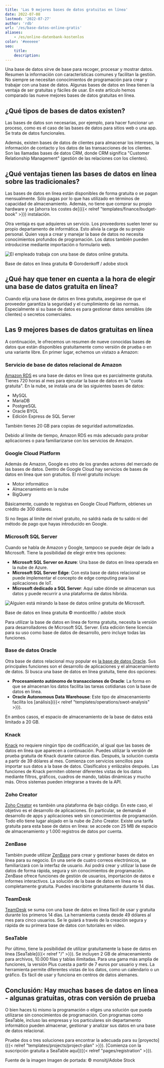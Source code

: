 ```yaml
---
title: 'Las 9 mejores bases de datos gratuitas en línea'
date: 2022-07-08
lastmod: '2022-07-27'
author: 'rdb'
url: '/es/base-datos-online-gratis'
aliases:
    - /es/online-datenbank-kostenlos
color: '#eeeeee'
seo:
    title:
    description:
---
```


Una base de datos sirve de base para recoger, procesar y mostrar datos. Resumen la información con características comunes y facilitan la gestión. No siempre se necesitan conocimientos de programación para crear y trabajar con una base de datos. Algunas bases de datos en línea tienen la ventaja de ser gratuitas y fáciles de usar. En este artículo hemos comparado las nueve mejores bases de datos gratuitas en línea.

## ¿Qué tipos de bases de datos existen?

Las bases de datos son necesarias, por ejemplo, para hacer funcionar un proceso, como es el caso de las bases de datos para sitios web o una app. Se trata de datos funcionales.

Además, existen bases de datos de clientes para almacenar los intereses, la información de contacto y los datos de las transacciones de los clientes. Son las llamadas bases de datos CRM, donde CRM significa "Customer Relationship Management" (gestión de las relaciones con los clientes).

## ¿Qué ventajas tienen las bases de datos en línea sobre las tradicionales?

Las bases de datos en línea están disponibles de forma gratuita o se pagan mensualmente. Sólo pagas por lo que has utilizado en términos de capacidad de almacenamiento. Además, no tiene que comprar su propio hardware y se [ahorra los costes de]({{< relref "templates/finance/budget-book" >}}) instalación.

Otra ventaja es que adquieres un servicio. Los proveedores suelen tener su propio departamento de informática. Esto alivia la carga de su propio personal. Quien vaya a crear y manejar la base de datos no necesita conocimientos profundos de programación. Los datos también pueden introducirse mediante importación o formulario web.

![El empleado trabaja con una base de datos online gratuita.](Online-Datenbank-kostenlos_AdobeStock_163119186_bearbeitet-711x474.jpg)

Base de datos en línea gratuita © Gorodenkoff / adobe stock

## ¿Qué hay que tener en cuenta a la hora de elegir una base de datos gratuita en línea?

Cuando elija una base de datos en línea gratuita, asegúrese de que el proveedor garantiza la seguridad y el cumplimiento de las normas. Especialmente si su base de datos es para gestionar datos sensibles (de clientes) o secretos comerciales.

## Las 9 mejores bases de datos gratuitas en línea

A continuación, le ofrecemos un resumen de nueve conocidas bases de datos que están disponibles gratuitamente como versión de prueba o en una variante libre. En primer lugar, echemos un vistazo a Amazon:

### Servicio de base de datos relacional de Amazon

[Amazon RDS](https://aws.amazon.com/de/rds/) es una base de datos en línea que es parcialmente gratuita. Tienes 720 horas al mes para ejecutar la base de datos en la "cuota gratuita". En la nube, se instala una de las siguientes bases de datos:

- MySQL
- MariaDB
- PostgreSQL
- Oracle BYOL
- Edición Express de SQL Server

También tienes 20 GB para copias de seguridad automatizadas.

Debido al límite de tiempo, Amazon RDS es más adecuado para probar aplicaciones o para familiarizarse con los servicios de Amazon.

### Google Cloud Platform

Además de Amazon, Google es otro de los grandes actores del mercado de las bases de datos. Dentro de Google Cloud hay servicios de bases de datos en línea que son gratuitos. El nivel gratuito incluye:

- Motor informático
- Almacenamiento en la nube
- BigQuery

Básicamente, cuando te registras en Google Cloud Platform, obtienes un crédito de 300 dólares.

Si no llegas al límite del nivel gratuito, no saldrá nada de tu saldo ni del método de pago que hayas introducido en Google.

### Microsoft SQL Server

Cuando se habla de Amazon y Google, tampoco se puede dejar de lado a Microsoft. Tiene la posibilidad de elegir entre tres opciones:

- **Microsoft SQL Server on Azure**: Una base de datos en línea operada en la nube de Azure.
- **Microsoft SQL Server Edge**: Con esta base de datos relacional se puede implementar el concepto de edge computing para las aplicaciones de IoT.
- **Microsoft dedicado a SQL Server**: Aquí sabe dónde se almacenan sus datos y puede recurrir a una plataforma de datos híbrida.

![Alguien está mirando la base de datos online gratuita de Microsoft.](Online-Datenbank-kostenlos_AdobeStock_418493344_bearbeitet-711x474.jpg)

Base de datos en línea gratuita © monticellllo / adobe stock

Para utilizar la base de datos en línea de forma gratuita, necesita la versión para desarrolladores de Microsoft SQL Server. Esta edición tiene licencia para su uso como base de datos de desarrollo, pero incluye todas las funciones.

### Base de datos Oracle

Otra base de datos relacional muy popular es [la base de datos Oracle](https://www.oracle.com/de/database/). Sus principales funciones son el desarrollo de aplicaciones y el almacenamiento de datos. Si busca una base de datos en línea gratuita, tiene dos opciones:

- **Procesamiento autónomo de transacciones de Oracle**: La forma en que se almacenan los datos facilita las tareas cotidianas con la base de datos en línea.
- **Oracle Autonomous Data Warehouse**: Este tipo de almacenamiento facilita los [análisis]({{< relref "templates/operations/swot-analysis" >}}).

En ambos casos, el espacio de almacenamiento de la base de datos está limitado a 20 GB.

### Knack

[Knack](https://www.knack.com/) no requiere ningún tipo de codificación, al igual que las bases de datos en línea que aparecen a continuación. Puedes utilizar la versión de prueba gratuita de Knack durante catorce días. Después, la solución cuesta a partir de 39 dólares al mes. Comienza con servicios sencillos para importar sus datos a la base de datos. Clasifícalos y enlázalos después. Las funciones de Knack permiten obtener diferentes vistas de los datos mediante filtros, gráficos, cuadros de mando, tablas dinámicas y mucho más. Otros sistemas pueden integrarse a través de la API.

### Zoho Creator

[Zoho Creator](https://www.zoho.com/de/creator/) es también una plataforma de bajo código. En este caso, el objetivo es el desarrollo de aplicaciones. En particular, se demanda el desarrollo de apps y aplicaciones web sin conocimientos de programación. Todo ello tiene lugar alojado en la nube de Zoho Creator. Existe una tarifa gratuita para esta base de datos en línea: se accede con 25 MB de espacio de almacenamiento y 1.000 registros de datos por cuenta.

### ZenBase

También puede utilizar [ZenBase](https://getzenbase.com/) para crear y gestionar bases de datos en línea para su negocio. En una serie de cuatro correos electrónicos, se familiarizará con la interfaz de usuario. Así podrá crear y utilizar la base de datos de forma rápida, segura y sin conocimientos de programación. ZenBase ofrece funciones de gestión de usuarios, importación de datos e informes interactivos. La solución de la base de datos en línea no es completamente gratuita. Puedes inscribirte gratuitamente durante 14 días.

### TeamDesk

[TeamDesk](https://www.teamdesk.net/) se suma con una base de datos en línea fácil de usar y gratuita durante los primeros 14 días. La herramienta cuesta desde 49 dólares al mes para cinco usuarios. Se le guiará a través de la creación segura y rápida de su primera base de datos con tutoriales en vídeo.

### SeaTable

Por último, tiene la posibilidad de utilizar gratuitamente la base de datos en línea [SeaTable]({{< relref "/" >}}). Se incluyen 2 GB de almacenamiento para archivos, 10.000 filas y tablas ilimitadas. Para una gama más amplia de funciones, la versión Plus cuesta a partir de 7 euros por usuario y mes. La herramienta permite diferentes vistas de los datos, como un calendario o un gráfico. Es fácil de usar y funciona en centros de datos alemanes.

## Conclusión: Hay muchas bases de datos en línea - algunas gratuitas, otras con versión de prueba

O bien haces tú mismo la programación o eliges una solución que pueda utilizarse sin conocimientos de programación. Con programas como SeaTable, incluso las empresas y los particulares sin departamento informático pueden almacenar, gestionar y analizar sus datos en una base de datos relacional.

Pruebe dos o tres soluciones para encontrar la adecuada para su [proyecto]({{< relref "templates/projects/project-plan" >}}). [Comienza con la suscripción gratuita a SeaTable aquí]({{< relref "pages/registration" >}}).

Fuente de la imagen Imagen de portada: © monsitj/Adobe Stock
